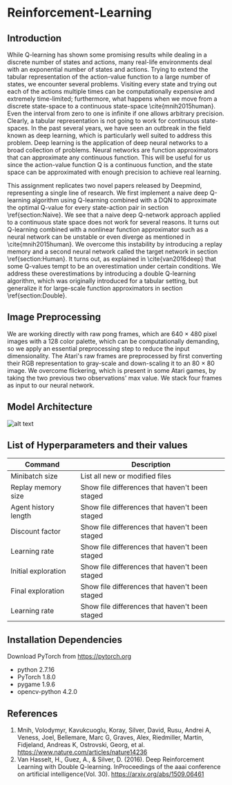 # Reinforcement-Learning

## Introduction
While Q-learning has shown some promising results while dealing in a discrete number of states and actions, many real-life environments deal with an exponential number of states and actions. Trying to extend the tabular representation of the action-value function to a large number of states, we encounter several problems. Visiting every state and trying out each of the actions multiple times can be computationally expensive and extremely time-limited; furthermore, what happens when we move from a discrete state-space to a continuous state-space \cite{mnih2015human}. Even the interval from zero to one is infinite if one allows arbitrary precision. Clearly, a tabular representation is not going to work for continuous state-spaces. In the past several years, we have seen an outbreak in the field known as deep learning, which is particularly well suited to address this problem. Deep learning is the application of deep neural networks to a broad collection of problems. Neural networks are function approximators that can approximate any continuous function. This will be useful for us since the action-value function Q is a continuous function, and the state space can be approximated with enough precision to achieve real learning.

This assignment replicates two novel papers released by Deepmind, representing a single line of research. We first implement a naive deep Q-learning algorithm using Q-learning combined with a DQN to approximate the optimal Q-value for every state-action pair in section \ref{section:Naive}. We see that a naive deep Q-network approach applied to a continuous state space does not work for several reasons. It turns out Q-learning combined with a nonlinear function approximator such as a neural network can be unstable or even diverge as mentioned in \cite{mnih2015human}. We overcome this instability by introducing a replay memory and a second neural network called the target network in section \ref{section:Human}. It turns out, as explained in \cite{van2016deep} that some Q-values tempt to be an overestimation under certain conditions. We address these overestimations by introducing a double Q-learning algorithm, which was originally introduced for a tabular setting, but generalize it for large-scale function approximators in section \ref{section:Double}.


## Image Preprocessing
We are working directly with raw pong frames, which are 640 × 480 pixel images with a 128 color palette, which can be computationally demanding, so we apply an essential preprocessing step to reduce the input dimensionality. The Atari's raw frames are preprocessed by first converting their RGB representation to gray-scale and down-scaling it to an 80 × 80 image. We overcome flickering, which is present in some Atari games, by taking the two previous two observations' max value. We stack four frames as input to our neural network.  

## Model Architecture
![alt text](https://www.google.com/url?sa=i&url=https%3A%2F%2Fwww.nature.com%2Farticles%2Fnature14236&psig=AOvVaw2pJPyK54LSdfxE7nHJ2Niv&ust=1615280264723000&source=images&cd=vfe&ved=0CAIQjRxqFwoTCPCMxYWqoO8CFQAAAAAdAAAAABAJ)


## List of Hyperparameters and their values
| Command | Description |
| --- | --- |
| Minibatch size | List all new or modified files |
| Replay memory size | Show file differences that haven't been staged |
| Agent history length | Show file differences that haven't been staged |
| Discount factor | Show file differences that haven't been staged |
| Learning rate | Show file differences that haven't been staged |
| Initial exploration | Show file differences that haven't been staged |
| Final exploration | Show file differences that haven't been staged |
| Learning rate | Show file differences that haven't been staged |

## Installation Dependencies
Download PyTorch from https://pytorch.org
- python 2.7.16
- PyTorch 1.8.0
- pygame 1.9.6
- opencv-python 4.2.0



## References
1) Mnih, Volodymyr, Kavukcuoglu, Koray, Silver, David, Rusu, Andrei A, Veness, Joel, Bellemare, Marc G, Graves, Alex, Riedmiller, Martin, Fidjeland, Andreas K, Ostrovski, Georg, et al. https://www.nature.com/articles/nature14236
2) Van  Hasselt,  H.,  Guez,  A.,  &  Silver,  D.   (2016).   Deep  Reinforcement  Learning  with  Double  Q-learning.  InProceedings of the aaai conference on artificial intelligence(Vol. 30). https://arxiv.org/abs/1509.06461

